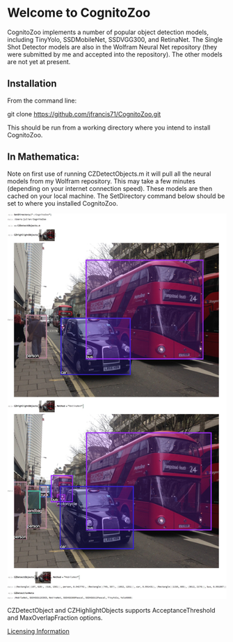# Welcome to CognitoZoo

CognitoZoo implements a number of popular object detection models, including TinyYolo, SSDMobileNet, SSDVGG300,
and RetinaNet. The Single Shot Detector models are also in the Wolfram Neural Net repository (they were submitted by me and accepted into the repository). The other models are not yet at present.

## Installation

From the command line: 

git clone https://github.com/jfrancis71/CognitoZoo.git

This should be run from a working directory where you intend to install CognitoZoo.

## In Mathematica:

Note on first use of running CZDetectObjects.m it will pull all the neural models from my Wolfram repository. This may take a few minutes (depending on your internet connection speed). These models are then cached on your local machine.
The SetDirectory command below should be set to where you installed CognitoZoo.

![output](https://github.com/jfrancis71/CognitoZoo/blob/master/doc/images/CognitoDemo.jpg)

CZDetectObject and CZHighlightObjects supports AcceptanceThreshold and MaxOverlapFraction options.

[Licensing Information](https://github.com/jfrancis71/CognitoZoo/Credits)
